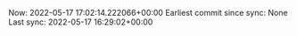 Now: 2022-05-17 17:02:14.222066+00:00 Earliest commit since sync: None Last sync: 2022-05-17 16:29:02+00:00
